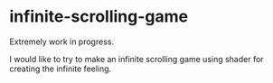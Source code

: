 # infinite-scrolling-game

Extremely work in progress.

I would like to try to make an infinite scrolling game using shader for creating the infinite feeling.
